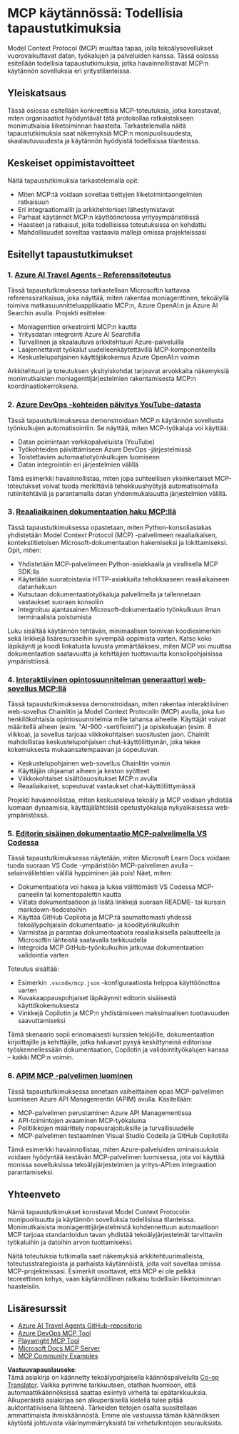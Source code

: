 <!--
CO_OP_TRANSLATOR_METADATA:
{
  "original_hash": "6940b1e931e51821b219aa9dcfe8c4ee",
  "translation_date": "2025-06-23T11:11:27+00:00",
  "source_file": "09-CaseStudy/README.md",
  "language_code": "fi"
}
-->
# MCP käytännössä: Todellisia tapaustutkimuksia

Model Context Protocol (MCP) muuttaa tapaa, jolla tekoälysovellukset vuorovaikuttavat datan, työkalujen ja palveluiden kanssa. Tässä osiossa esitellään todellisia tapaustutkimuksia, jotka havainnollistavat MCP:n käytännön sovelluksia eri yritystilanteissa.

## Yleiskatsaus

Tässä osiossa esitellään konkreettisia MCP-toteutuksia, jotka korostavat, miten organisaatiot hyödyntävät tätä protokollaa ratkaistakseen monimutkaisia liiketoiminnan haasteita. Tarkastelemalla näitä tapaustutkimuksia saat näkemyksiä MCP:n monipuolisuudesta, skaalautuvuudesta ja käytännön hyödyistä todellisissa tilanteissa.

## Keskeiset oppimistavoitteet

Näitä tapaustutkimuksia tarkastelemalla opit:

- Miten MCP:tä voidaan soveltaa tiettyjen liiketoimintaongelmien ratkaisuun
- Eri integraatiomallit ja arkkitehtoniset lähestymistavat
- Parhaat käytännöt MCP:n käyttöönotossa yritysympäristöissä
- Haasteet ja ratkaisut, joita todellisissa toteutuksissa on kohdattu
- Mahdollisuudet soveltaa vastaavia malleja omissa projekteissasi

## Esitellyt tapaustutkimukset

### 1. [Azure AI Travel Agents – Referenssitoteutus](./travelagentsample.md)

Tässä tapaustutkimuksessa tarkastellaan Microsoftin kattavaa referenssiratkaisua, joka näyttää, miten rakentaa moniagenttinen, tekoälyllä toimiva matkasuunnittelu­applikaatio MCP:n, Azure OpenAI:n ja Azure AI Searchin avulla. Projekti esittelee:

- Moniagenttien orkestrointi MCP:n kautta
- Yritysdatan integrointi Azure AI Searchilla
- Turvallinen ja skaalautuva arkkitehtuuri Azure-palveluilla
- Laajennettavat työkalut uudelleenkäytettävillä MCP-komponenteilla
- Keskustelupohjainen käyttäjäkokemus Azure OpenAI:n voimin

Arkkitehtuuri ja toteutuksen yksityiskohdat tarjoavat arvokkaita näkemyksiä monimutkaisten moniagenttijärjestelmien rakentamisesta MCP:n koordinaatiokerroksena.

### 2. [Azure DevOps -kohteiden päivitys YouTube-datasta](./UpdateADOItemsFromYT.md)

Tässä tapaustutkimuksessa demonstroidaan MCP:n käytännön sovellusta työnkulkujen automatisointiin. Se näyttää, miten MCP-työkaluja voi käyttää:

- Datan poimintaan verkkopalveluista (YouTube)
- Työkohteiden päivittämiseen Azure DevOps -järjestelmissä
- Toistettavien automaatiotyönkulkujen luomiseen
- Datan integrointiin eri järjestelmien välillä

Tämä esimerkki havainnollistaa, miten jopa suhteellisen yksinkertaiset MCP-toteutukset voivat tuoda merkittäviä tehokkuushyötyjä automatisoimalla rutiinitehtäviä ja parantamalla datan yhdenmukaisuutta järjestelmien välillä.

### 3. [Reaaliaikainen dokumentaation haku MCP:llä](./docs-mcp/README.md)

Tässä tapaustutkimuksessa opastetaan, miten Python-konsoliasiakas yhdistetään Model Context Protocol (MCP) -palvelimeen reaaliaikaisen, kontekstitietoisen Microsoft-dokumentaation hakemiseksi ja lokittamiseksi. Opit, miten:

- Yhdistetään MCP-palvelimeen Python-asiakkaalla ja virallisella MCP SDK:lla
- Käytetään suoratoistavia HTTP-asiakkaita tehokkaaseen reaaliaikaiseen datanhakuun
- Kutsutaan dokumentaatiotyökaluja palvelimella ja tallennetaan vastaukset suoraan konsoliin
- Integroituu ajantasainen Microsoft-dokumentaatio työnkulkuun ilman terminaalista poistumista

Luku sisältää käytännön tehtävän, minimaalisen toimivan koodiesimerkin sekä linkkejä lisäresursseihin syvempää oppimista varten. Katso koko läpikäynti ja koodi linkatusta luvusta ymmärtääksesi, miten MCP voi muuttaa dokumentaation saatavuutta ja kehittäjien tuottavuutta konsolipohjaisissa ympäristöissä.

### 4. [Interaktiivinen opintosuunnitelman generaattori web-sovellus MCP:llä](./docs-mcp/README.md)

Tässä tapaustutkimuksessa demonstroidaan, miten rakentaa interaktiivinen web-sovellus Chainlitin ja Model Context Protocolin (MCP) avulla, joka luo henkilökohtaisia opintosuunnitelmia mille tahansa aiheelle. Käyttäjät voivat määritellä aiheen (esim. "AI-900 -sertifiointi") ja opiskeluajan (esim. 8 viikkoa), ja sovellus tarjoaa viikkokohtaisen suositusten jaon. Chainlit mahdollistaa keskustelupohjaisen chat-käyttöliittymän, joka tekee kokemuksesta mukaansatempaavan ja sopeutuvan.

- Keskustelupohjainen web-sovellus Chainlitin voimin
- Käyttäjän ohjaamat aiheen ja keston syötteet
- Viikkokohtaiset sisältösuositukset MCP:n avulla
- Reaaliaikaiset, sopeutuvat vastaukset chat-käyttöliittymässä

Projekti havainnollistaa, miten keskusteleva tekoäly ja MCP voidaan yhdistää luomaan dynaamisia, käyttäjälähtöisiä opetustyökaluja nykyaikaisessa web-ympäristössä.

### 5. [Editorin sisäinen dokumentaatio MCP-palvelimella VS Codessa](./docs-mcp/README.md)

Tässä tapaustutkimuksessa näytetään, miten Microsoft Learn Docs voidaan tuoda suoraan VS Code -ympäristöön MCP-palvelimen avulla – selainvälilehtien välillä hyppiminen jää pois! Näet, miten:

- Dokumentaatiota voi hakea ja lukea välittömästi VS Codessa MCP-paneelin tai komentopalettin kautta
- Viitata dokumentaatioon ja lisätä linkkejä suoraan README- tai kurssin markdown-tiedostoihin
- Käyttää GitHub Copilotia ja MCP:tä saumattomasti yhdessä tekoälypohjaisiin dokumentaatio- ja koodityönkulkuihin
- Varmistaa ja parantaa dokumentaatiota reaaliaikaisella palautteella ja Microsoftin lähteistä saatavalla tarkkuudella
- Integroida MCP GitHub-työnkulkuihin jatkuvaa dokumentaation validointia varten

Toteutus sisältää:
- Esimerkin `.vscode/mcp.json` -konfiguraatiosta helppoa käyttöönottoa varten
- Kuvakaappauspohjaiset läpikäynnit editorin sisäisestä käyttökokemuksesta
- Vinkkejä Copilotin ja MCP:n yhdistämiseen maksimaalisen tuottavuuden saavuttamiseksi

Tämä skenaario sopii erinomaisesti kurssien tekijöille, dokumentaation kirjoittajille ja kehittäjille, jotka haluavat pysyä keskittyneinä editorissa työskennellessään dokumentaation, Copilotin ja validointityökalujen kanssa – kaikki MCP:n voimin.

### 6. [APIM MCP -palvelimen luominen](./apimsample.md)

Tässä tapaustutkimuksessa annetaan vaiheittainen opas MCP-palvelimen luomiseen Azure API Managementin (APIM) avulla. Käsitellään:

- MCP-palvelimen perustaminen Azure API Managementissa
- API-toimintojen avaaminen MCP-työkaluina
- Politiikkojen määrittely nopeusrajoituksille ja turvallisuudelle
- MCP-palvelimen testaaminen Visual Studio Codella ja GitHub Copilotilla

Tämä esimerkki havainnollistaa, miten Azure-palveluiden ominaisuuksia voidaan hyödyntää kestävän MCP-palvelimen luomisessa, jota voi käyttää monissa sovelluksissa tekoälyjärjestelmien ja yritys-API:en integraation parantamiseksi.

## Yhteenveto

Nämä tapaustutkimukset korostavat Model Context Protocolin monipuolisuutta ja käytännön sovelluksia todellisissa tilanteissa. Monimutkaisista moniagenttijärjestelmistä kohdennettuun automaatioon MCP tarjoaa standardoidun tavan yhdistää tekoälyjärjestelmät tarvittaviin työkaluihin ja datoihin arvon tuottamiseksi.

Näitä toteutuksia tutkimalla saat näkemyksiä arkkitehtuurimalleista, toteutusstrategioista ja parhaista käytännöistä, joita voit soveltaa omissa MCP-projekteissasi. Esimerkit osoittavat, että MCP ei ole pelkkä teoreettinen kehys, vaan käytännöllinen ratkaisu todellisiin liiketoiminnan haasteisiin.

## Lisäresurssit

- [Azure AI Travel Agents GitHub-repositorio](https://github.com/Azure-Samples/azure-ai-travel-agents)
- [Azure DevOps MCP Tool](https://github.com/microsoft/azure-devops-mcp)
- [Playwright MCP Tool](https://github.com/microsoft/playwright-mcp)
- [Microsoft Docs MCP Server](https://github.com/MicrosoftDocs/mcp)
- [MCP Community Examples](https://github.com/microsoft/mcp)

**Vastuuvapauslauseke**:  
Tämä asiakirja on käännetty tekoälypohjaisella käännöspalvelulla [Co-op Translator](https://github.com/Azure/co-op-translator). Vaikka pyrimme tarkkuuteen, otathan huomioon, että automaattikäännöksissä saattaa esiintyä virheitä tai epätarkkuuksia. Alkuperäistä asiakirjaa sen alkuperäisellä kielellä tulee pitää auktoritatiivisena lähteenä. Tärkeiden tietojen osalta suositellaan ammattimaista ihmiskäännöstä. Emme ole vastuussa tämän käännöksen käytöstä johtuvista väärinymmärryksistä tai virhetulkintojen seurauksista.